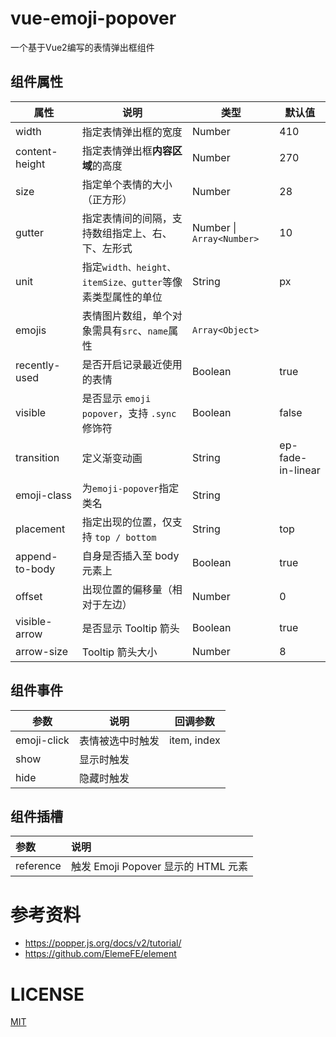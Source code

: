 # vue-emoji-popover

一个基于Vue2编写的表情弹出框组件

## 组件属性

| 属性           | 说明                                                      | 类型                      | 默认值         |
| -------------- | --------------------------------------------------------- | ------------------------- | -------------- |
| width          | 指定表情弹出框的宽度                                      | Number                    | 410            |
| content-height | 指定表情弹出框**内容区域**的高度                          | Number                    | 270            |
| size           | 指定单个表情的大小（正方形）                              | Number                    | 28             |
| gutter         | 指定表情间的间隔，支持数组指定上、右、下、左形式          | Number \| `Array<Number>` | 10             |
| unit           | 指定`width、height、itemSize、gutter`等像素类型属性的单位 | String                    | px             |
| emojis         | 表情图片数组，单个对象需具有`src`、`name`属性             | `Array<Object>`           |                |
| recently-used  | 是否开启记录最近使用的表情                                | Boolean                   | true           |
| visible        | 是否显示 `emoji popover`，支持 `.sync` 修饰符             | Boolean                   | false          |
| transition     | 定义渐变动画                                              | String                    | ep-fade-in-linear |
| emoji-class    | 为`emoji-popover`指定类名                                 | String                    |                |
| placement      | 指定出现的位置，仅支持 `top / bottom`                     | String                    | top            |
| append-to-body | 自身是否插入至 body 元素上                                | Boolean                   | true           |
| offset         | 出现位置的偏移量（相对于左边）                            | Number                    | 0              |
| visible-arrow  | 是否显示 Tooltip 箭头                                     | Boolean                   | true           |
| arrow-size     | Tooltip 箭头大小                                          | Number                    | 8              |

## 组件事件

| 参数        | 说明             | 回调参数    |
| ----------- | ---------------- | ----------- |
| emoji-click | 表情被选中时触发 | item, index |
| show        | 显示时触发       |             |
| hide        | 隐藏时触发       |             |

## 组件插槽

| 参数    | 说明           |
| :------ | :------------- |
| reference | 触发 Emoji Popover 显示的 HTML 元素 |

# 参考资料

- https://popper.js.org/docs/v2/tutorial/
- https://github.com/ElemeFE/element

# LICENSE

[MIT](LICENSE)

